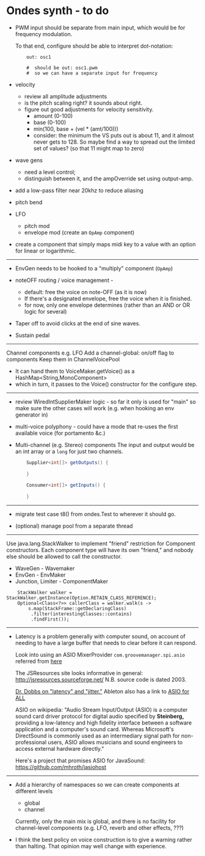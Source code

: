 # Ondes synth - to do

 - PWM input should be separate from main input, which would be for frequency modulation.
 
     To that end, configure should be able to interpret dot-notation:    
     ```    
         out: osc1
         
         #  should be out: osc1.pwm 
         #  so we can have a separate input for frequency
     ```

 - velocity 
    - review all amplitude adjustments
    - is the pitch scaling right? it sounds about right.
    - figure out good adjustments for velocity sensitivity.
        - amount (0-100)
        - base (0-100) 
        - min(100, base + (vel * (amt/100)))
        - consider: the minimum the VS puts out is about 11, and it almost never gets to 128. So maybe find a way to spread out the limited set of values? (so that 11 might map to zero) 
        

 - wave gens 
     - need a level control; 
     - distinguish between it, and the ampOverride set using output-amp. 
    
 - add a low-pass filter near 20khz to reduce aliasing
   
 - pitch bend
 - LFO 
    - pitch mod
    - envelope mod (create an `OpAmp` component)

 - create a component that simply maps midi key to a value
    with an option for linear or logarithmic. 
   
 
 -----------
 - EnvGen needs to be hooked to a "multiply" component (`OpAmp`)
 
 - noteOFF routing / voice management - 
    - default: free the voice on note-OFF (as it is now)
    - If there's a designated envelope, free the voice when it is finished.
    - for now, only one envelope determines (rather than an AND or OR logic for several)

 - Taper off to avoid clicks at the end of sine waves.
 - Sustain pedal
 
 ------
 
 Channel components e.g. LFO
 Add a channel-global: on/off flag to components
 Keep them in ChannelVoicePool
  - It can hand them to VoiceMaker.getVoice() as a HashMap<String,MonoComponent>
  - which in turn, it passes to the Voice() constructor for the configure step.
 
  
 *****
 
 - review WiredIntSupplierMaker logic - so far it only is used for "main" so make sure the other cases will work (e.g. when hooking an env generator in)

 - multi-voice polyphony - could have a mode that re-uses the first available voice (for portamento &c.) 
 
 - Multi-channel (e.g. Stereo) components
   The input and output would be an int array 
   or a `long` for just two channels.
   
   ```java    
       Supplier<int[]> getOutputs() {
           
       }
 
       Consumer<int[]> getInputs() {
           
       }
   ```     
----------------
 
 - migrate test case t8() from ondes.Test to wherever it should go.
 
 - (optional) manage pool from a separate thread

 
----------- 
 
 Use java.lang.StackWalker to implement "friend" restriction 
 for Component constructors.
 Each component type will have its own "friend," and nobody else
 should be allowed to call the constructor.
 
   - WaveGen - Wavemaker
   - EnvGen - EnvMaker
   - Junction, Limiter - ComponentMaker
 
  
 ```
     StackWalker walker = StackWalker.getInstance(Option.RETAIN_CLASS_REFERENCE);
     Optional<Class<?>> callerClass = walker.walk(s ->
         s.map(StackFrame::getDeclaringClass)
          .filter(interestingClasses::contains)
          .findFirst());
``` 
 
 -----------
  - Latency is a problem generally with computer sound, on account of needing to have a large buffer that needs to clear before it can respond.
   
    Look into using an ASIO MixerProvider `com.groovemanager.spi.asio`     referred from [here](http://jsresources.sourceforge.net/faq_misc.html#asio)
    
    The JSResources site looks informative in general:
    http://jsresources.sourceforge.net/  N.B. source code is dated 2003.
    
    [Dr. Dobbs on "latency" and "jitter."](https://djtechtools.com/2008/09/26/is-your-midi-controller-late/)
    Ableton also has a link to [ASIO for ALL](http://www.asio4all.org/)
    
    ASIO on wikipedia: "Audio Stream Input/Output (ASIO) is a computer sound card driver protocol for digital audio specified by **Steinberg,** providing a low-latency and high fidelity interface between a software application and a computer's sound card. Whereas Microsoft's DirectSound is commonly used as an intermediary signal path for non-professional users, ASIO allows musicians and sound engineers to access external hardware directly."
    
    Here's a project that promises ASIO for JavaSound: https://github.com/mhroth/jasiohost
         
    
 ----------- 

- Add a hierarchy of namespaces so we can create components at different levels 
    - global
    - channel 
    
    Currently, only the main mix is global, and there is no facility for channel-level components (e.g. LFO, reverb and other effects, ???)

 - I think the best policy on voice construction is to give a warning rather than halting. That opinion may well change with experience.  

 
